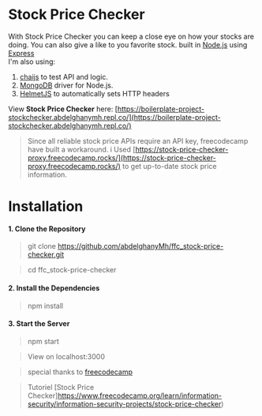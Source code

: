   
 
# Stock Price Checker	
  

With Stock Price Checker you can  keep a close eye on how your stocks are doing. You can also give a like to you favorite stock. built in [Node.js](https://nodejs.org/) using [Express](http://expressjs.com/)    
I'm also using:  

1. [chaijs](https://www.chaijs.com/) to test API and logic.  
2. [MongoDB](https://www.mongodb.com/) driver for Node.js.  
3. [HelmetJS](https://helmetjs.github.io/) to automatically sets HTTP headers
 

View **Stock Price Checker** here: [https://boilerplate-project-stockchecker.abdelghanymh.repl.co/](https://boilerplate-project-stockchecker.abdelghanymh.repl.co/)  
 >Since all reliable stock price APIs require an API key, freecodecamp have built a workaround. i Used [https://stock-price-checker-proxy.freecodecamp.rocks/](https://stock-price-checker-proxy.freecodecamp.rocks/) to get up-to-date stock price information.
   

# Installation  
  

#### 1. Clone the Repository  
  

> git clone https://github.com/abdelghanyMh/ffc_stock-price-checker.git
  

> cd ffc_stock-price-checker

#### 2. Install the Dependencies  
  

> npm install  
  

#### 3. Start the Server  
  

>npm start  
  

> View on localhost:3000  
  

> special thanks to [freecodecamp](https://www.freecodecamp.org/learn)  
  

>Tutoriel [Stock Price Checker]https://www.freecodecamp.org/learn/information-security/information-security-projects/stock-price-checker)  
  

